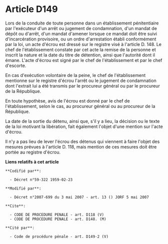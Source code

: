 # Article D149

Lors de la conduite de toute personne dans un établissement pénitentiaire par l'exécuteur d'un arrêt ou jugement de
condamnation, d'un mandat de dépôt ou d'arrêt, d'un mandat d'amener lorsque ce mandat doit être suivi d'incarcération
provisoire, ou un ordre d'arrestation établi conformément par la loi, un acte d'écrou est dressé sur le registre visé à
l'article D. 148. Le chef de l'établissement constate par cet acte la remise de la personne et inscrit la nature et la date
du titre de détention, ainsi que l'autorité dont il émane. L'acte d'écrou est signé par le chef de l'établissement et par le
chef d'escorte.

En cas d'exécution volontaire de la peine, le chef de l'établissement mentionne sur le registre d'écrou l'arrêt ou le
jugement de condamnation dont l'extrait lui a été transmis par le procureur général ou par le procureur de la République.

En toute hypothèse, avis de l'écrou est donné par le chef de l'établissement, selon le cas, au procureur général ou au
procureur de la République.

La date de la sortie du détenu, ainsi que, s'il y a lieu, la décision ou le texte de la loi motivant la libération, fait
également l'objet d'une mention sur l'acte d'écrou.

Il n'y a pas lieu de lever l'écrou des détenus qui viennent à faire l'objet des mesures prévues à l'article D. 118, mais
mention de ces mesures doit être portée au registre d'écrou.

**Liens relatifs à cet article**

	**Codifié par**:

	  - Décret n°59-322 1959-02-23

	**Modifié par**:

	  - Décret n°2007-699 du 3 mai 2007 - art. 13 () JORF 5 mai 2007

	**Cite**:

	  - CODE DE PROCEDURE PENALE - art. D118 (V)
	  - CODE DE PROCEDURE PENALE - art. D148. (M)

	**Cité par**:

	  - Code de procédure pénale - art. D149-2 (V)
